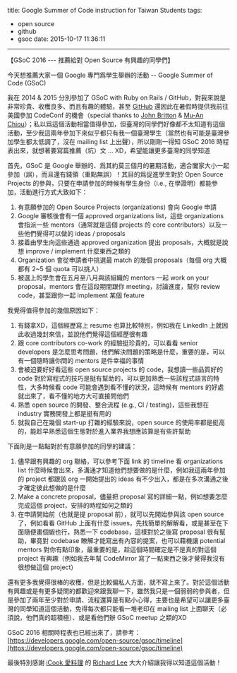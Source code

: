 title: Google Summer of Code instruction for Taiwan Students
tags:
  - open source
  - github
  - gsoc
date: 2015-10-17 11:36:11
---


【GSoC 2016 --- 推薦給對 Open Source 有興趣的同學們】

今天想推薦大家一個 Google 專門爲學生舉辦的活動 -- Google Summer of Code (GSoC)

我在 2014 & 2015 分別參加了 GSoC with Ruby on Rails / GitHub，對我來說是非常珍貴、收穫良多、而且有趣的體驗，甚至 [GitHub](https://github.com) 還因此在暑假時提供我前往美國參加 CodeConf 的機會（special thanks to [John Britton](https://github.com/johndbritton) & [Mu-An Chiou](https://github.com/muan)）；私以爲這個活動相當值得參加，但臺灣的同學們好像都不太知道有這個活動，至少我這兩年參加下來似乎都只有我一個臺灣學生（當然也有可能是臺灣參加學生都太低調了，沒在 mailing list 上出聲），所以剛剛一得知 GSoC 2016 時程表出來，就想著要寫篇推薦（坑）文 … XD，希望能讓更多臺灣的同學知道

首先，GSoC 是 Google 舉辦的、爲其約莫三個月的暑期活動，適合闔家大小一起參加（誤），而且還有錢領（重點無誤）！其目的爲促進學生對於 Open Source Projects 的參與，只要在申請參加的時候有學生身份（i.e., 在學證明）都能參加，活動進行方式大致如下：

1. 有意願參加的 Open Source Projects (organizations) 會向 Google 申請
2. Google 審核後會有一個 approved organizations list，這些 organizations 會指派一些 mentors（通常就是這個 projects 的 core contributors）以及一些他們覺得可以做的 ideas / proposals
3. 接着由學生向這些通過 approved organization 提出 proposals，大概就是說想 improve / implement 什麼東西之類的
4. Organization 會從申請者中挑選最 match 的幾個 proposals（每個 org 大概都有 2~5 個 quota 可以挑人）
5. 被選上的學生會在五月至八月與該組織的 mentors 一起 work on your proposal，mentors 會在這段期間跟你 meeting，討論進度，幫你 review code，甚至跟你一起 implement 某個 feature

我覺得值得參加的幾個原因如下：

1. 有錢拿XD，這個經歷寫上 resume 也算比較特別，例如我在 LinkedIn 上就因此收過幾封來信，並說他們覺得這個經歷很有趣
2. 跟 core contributors co-work 的經驗挺珍貴的，可以看看 senior developers 是怎麼思考問題，他們解決問題的策略是什麼，重要的是，可以有一個隨時讓你問的 mentors 是件幸福的事情
3. 會被迫要好好看這些 open source projects 的 code，我想讀一些品質好的 code 對於寫程式的技巧是挺有幫助的，可以更加熟悉一些該程式語言的特性，大多時候看 code 可能會遇到看不懂的狀況，這時候有 mentors 的好處就出來了，看不懂的地方大可直接問他們
4. 熟悉 open source 的開發、整合流程 (e.g., CI / testing)，這些我想在 industry 實務開發上都是挺有用的
5. 就我自己在幾個 start-up 打雜的經驗來說，open source 的使用率都是挺高的，能趁早熟悉這個生態對於進入業界我想應該算是有些許幫助

下面則是一點點對於有意願參加的同學的建議：

1. 儘早跟有興趣的 org 聯絡，可以參考下面 link 的 timeline 看 organizations list 什麼時候會出來，多溝通才知道他們想要做的是什麼，例如我這兩年參加的 project 都跟該 org 一開始提出的 ideas 有不少出入，都是在多次溝通之後才確定彼此想做的是什麼
2. Make a concrete proposal，儘量把 proposal 寫的詳細一點，例如想要怎麼完成這個 project，安排的時程如何之類的
3. 在申請開始前（也就是提 proposal 前），就可以先開始參與該 open source 了，例如看看 GitHub 上面有什麼 issues，先找簡單的解解看，或是甚至在下面隨便畫個蝦也行，熟悉一下 codebase，這樣對於之後寫 proposal 很有幫助，畢竟對 codebase 瞭解才能寫出有內容的提案，也可以藉機讓 potential mentors 對你有點印象，最重要的是，趁這個時間確定是不是真的對這個 project 有興趣（例如我去年幫 CodeMirror 寫了一點東西之後才覺得我沒有很想做這個 project）


還有更多我覺得很棒的收穫，但是比較偏私人方面，就不寫上來了。對於這個活動有興趣或是有更多疑問的都歡迎來跟我聊一下，雖然我只是一個弱弱的參與者，但是參加了兩年至少對於申請、流程還算是有點小心得，主要也是希望可以讓更多臺灣的同學知道這個活動，免得每次都只能看一堆老印在 mailing list 上面聊天（必須說，他們真的超積極）、或是看他們辦 GSoC meetup 之類的XD

GSoC 2016 相關時程表也已經出來了，請參考：[https://developers.google.com/open-source/gsoc/timeline](https://developers.google.com/open-source/gsoc/timeline)

最後特別感謝 [iCook 愛料理](https://icook.tw/) 的 [Richard Lee](http://github.com/dlackty) 大大介紹讓我得以知道這個活動！
